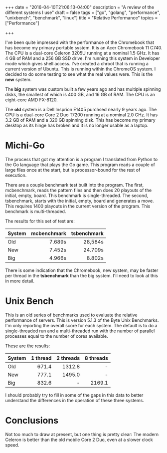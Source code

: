 +++
date = "2016-04-10T21:06:13-04:00"
description = "A review of the different systems I use"
draft = false
tags = ["go", "golang", "performance", "unixbench", "benchmark", "linux"]
title = "Relative Performance"
topics = ["Performance"]

+++

I've been quite impressed with the performance of the Chromebook that has
become my primary portable system.  It is an Acer Chromebook 11 C740.  The CPU
is a dual-core Celeron 3205U running at a nominal 1.5 GHz.  It has 4 GB of RAM
and a 256 GB SSD drive.  I'm running this system in Developer mode which gives
shell access.  I've created a chroot that is running a current version of
Ubuntu.  This is running within the ChromeOS system.  I decided to do some
testing to see what the real values were.  This is the **new** system.

The **big** system was custom built a few years ago and has multiple spinning
disks, the smallest of which is 400 GB, and 16 GB of RAM.  The CPU is an
eight-core AMD FX-8120.

The **old** system is a Dell Insprion E1405 purchsed nearly 9 years ago.  The CPU
is a dual-core Core 2 Duo T7200 running at a nominal 2.0 GHz.  It has 3.2 GB of
RAM and a 320 GB spinning disk.  This has become my primary desktop as its
hinge has broken and it is no longer usable as a laptop.

# Michi-Go

The process that got my attention is a program I translated from Python to the
Go language that plays the Go game.  This program reads a couple of large files
once at the start, but is processor-bound for the rest of execution.

There are a couple benchmark test built into the program.  The first,
mcbenchmark, reads the pattern files and then does 20 playouts of the initial,
empty, board.  This benchmark is single-threaded.  The second, tsbenchmark, starts
with the initial, empty, board and generates a move.  This requires 1400 playouts
in the current version of the program.  This benchmark is multi-threaded.

The results for this set of test are:

System | mcbenchmark | tsbenchmark
-------|------------:|-------------:
Old | 7.689s | 28,584s
New | 7.452s | 24.709s
Big | 4.966s | 8.802s

There is some indication that the Chromebook, new system, may be faster per thread
in the **tsbenchmark** than the big system.  I'll need to look at this in more
detail.

# Unix Bench

This is an old series of benchmarks used to evaluate the relative performance of
servers.  This is version 5.1.3 of the Byte Unix Benchmarks.  I'm only reporting
the overall score for each system.  The default is to do a single-threaded run
and a multi-threaded run with the number of parallel processes equal to the
number of cores available.

These are the results:

System | 1 thread | 2 threads | 8 threads
---|---:|---:|---:
Old | 671.4 | 1312.8 | -
New | 777.1 | 1495.0 | -
Big | 832.6 | - | 2169.1

I should probably try to fill in some of the gaps in this data to better
understand the differences in the operation of these three systems.

# Conclusions

Not too much to draw at present, but one thing is pretty clear:  The modern
Celeron is better than the old mobile Core 2 Duo, even at a slower clock speed.
